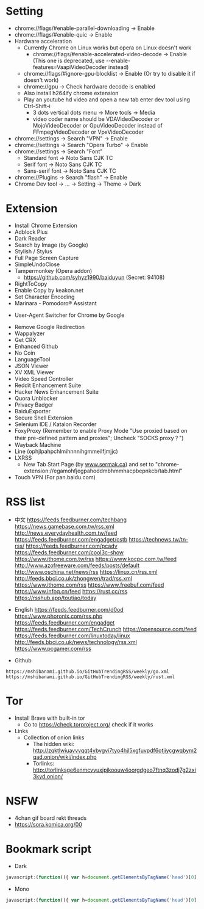 Setting
=====
* chrome://flags/#enable-parallel-downloading -> Enable
* chrome://flags/#enable-quic -> Enable
* Hardware acceleration
  * Currently Chrome on Linux works but opera on Linux doesn't work
    * chrome://flags/#enable-accelerated-video-decode -> Enable (This one is deprecated, use --enable-features=VaapiVideoDecoder instead)
  * chrome://flags/#ignore-gpu-blocklist -> Enable (Or try to disable it if doesn't work)
  * chrome://gpu -> Check hardware decode is enabled
  * Also install h264ify chrome extension
  * Play an youtube hd video and open a new tab enter dev tool using Ctrl-Shift-i
    * 3 dots vertical dots menu -> More tools -> Media
    * video coder name should be VDAVideoDecoder or MojoVideoDecoder or GpuVideoDecoder instead of FFmpegVideoDecoder or VpxVideoDecoder
* chrome://settings -> Search "VPN" -> Enable
* chrome://settings -> Search "Opera Turbo" -> Enable
* chrome://settings -> Search "Font"
  * Standard font -> Noto Sans CJK TC
  * Serif font -> Noto Sans CJK TC
  * Sans-serif font -> Noto Sans CJK TC
* chrome://Plugins -> Search "flash" -> Enable
* Chrome Dev tool -> ... -> Setting -> Theme -> Dark

Extension
=====
* Install Chrome Extension
* Adblock Plus
* Dark Reader
* Search by Image (by Google)
* Stylish / Stylus
* Full Page Screen Capture
* SimpleUndoClose
* Tampermonkey (Opera addon)
  * https://github.com/syhyz1990/baiduyun (Secret: 94108)
* RightToCopy
* Enable Copy by keakon.net
* Set Character Encoding
* Marinara - Pomodoro® Assistant
<!-- * HackBar -->
* User-Agent Switcher for Chrome by Google
<!-- * HTTPS Everywhere -->
<!-- * Disconnect -->
* Remove Google Redirection
* Wappalyzer
* Get CRX
* Enhanced Github
* No Coin
* LanguageTool
* JSON Viewer
* XV XML Viewer
* Video Speed Controller
* Reddit Enhancement Suite
* Hacker News Enhancement Suite
* Quora Unblocker
* Privacy Badger
* BaiduExporter
* Secure Shell Extension
* Selenium IDE / Katalon Recorder
* FoxyProxy (Remember to enable Proxy Mode "Use proxied based on their pre-defined pattern and proxies"; Uncheck "SOCKS proxy？")
* Wayback Machine
* Line (ophjlpahpchlmihnnnihgmmeilfjmjjc)
* LXRSS
  * New Tab Start Page (by www.sermak.ca) and set to "chrome-extension://egamohfjegpahoddmbhmmhacpbepnkcb/tab.html"
* Touch VPN (For pan.baidu.com)

RSS list
=====
* 中文
https://feeds.feedburner.com/techbang
https://news.gamebase.com.tw/rss.xml
http://news.everydayhealth.com.tw/feed
https://feeds.feedburner.com/engadget/cstb
https://technews.tw/tn-rss/
https://feeds.feedburner.com/pcadv
https://feeds.feedburner.com/cool3c-show
https://www.ithome.com.tw/rss
https://www.kocpc.com.tw/feed
http://www.azofreeware.com/feeds/posts/default
http://www.oschina.net/news/rss
https://linux.cn/rss.xml
http://feeds.bbci.co.uk/zhongwen/trad/rss.xml
https://www.ithome.com/rss
https://www.freebuf.com/feed
https://www.infoq.cn/feed
https://rust.cc/rss
https://rsshub.app/toutiao/today

* English
https://feeds.feedburner.com/d0od
https://www.phoronix.com/rss.php
https://feeds.feedburner.com/engadget
https://feeds.feedburner.com/TechCrunch
https://opensource.com/feed
https://feeds.feedburner.com/linuxtoday/linux
http://feeds.bbci.co.uk/news/technology/rss.xml
https://www.pcgamer.com/rss

* Github
```
https://mshibanami.github.io/GitHubTrendingRSS/weekly/go.xml
https://mshibanami.github.io/GitHubTrendingRSS/weekly/rust.xml
```

Tor
=====
* Install Brave with built-in tor
  * Go to https://check.torproject.org/ check if it works
* Links
  * Collection of onion links
    * The hidden wiki: http://zqktlwiuavvvqqt4ybvgvi7tyo4hjl5xgfuvpdf6otjiycgwqbym2qad.onion/wiki/index.php
    * Torlinks: http://torlinksge6enmcyyuxjpjkoouw4oorgdgeo7ftnq3zodj7g2zxi3kyd.onion/

NSFW
=====
* 4chan gif board rekt threads
* https://sora.komica.org/00

Bookmark script
=====
* Dark
```javascript
javascript:(function(){ var h=document.getElementsByTagName('head')[0],s=document.createElement('style');s.setAttribute('type','text/css'); s.appendChild(document.createTextNode('html{-webkit-filter:invert(100%) hue-rotate(180deg) contrast(70%) !important; background: #fff;} .line-content {background-color: #fefefe;}'));h.appendChild(s); })()
```
* Mono
```javascript
javascript:(function(){ var h=document.getElementsByTagName('head')[0],s=document.createElement('style');s.setAttribute('type','text/css'); s.appendChild(document.createTextNode('@font-face{font-family:ASCII;src:local("Ubuntu Mono"),local("Consolas");unicode-range:U+00-7F,U+FF01-FF5E}@font-face{font-family:CJK;src:local("Droid Sans Fallback"),local("DroidMono"),local("Wenquanyi Micro Hei"),local("WenQuanYi Zen Hei"),local("Sarasa Mono TC"),local("Microsoft JhengHei"),local("Microsoft YaHei");unicode-range:U+2E80-FAFF}*,* *,[class],[id],[name]{font-family:ASCII,CJK,sans-serif!important;font-weight:400!important}'));h.appendChild(s); })()
```

